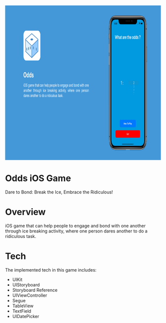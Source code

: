 <p align="center">
  <img height="500" src="/OddsiOSGame.png">
</p>

# Odds iOS Game
Dare to Bond: Break the Ice, Embrace the Ridiculous!

# Overview
iOS game that can help people to engage and bond with one another through ice breaking activity, where one person dares another to do a ridiculous task.

# Tech
The implemented tech in this game includes:
- UIKit
- UIStoryboard
- Storyboard Reference
- UIViewController
- Segue
- TableView
- TextField
- UIDatePicker
